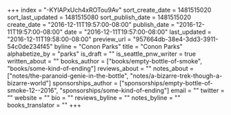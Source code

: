 +++
index = "-KYlAPxUch4xROTou9Av"
sort_create_date = 1481515020
sort_last_updated = 1481515080
sort_publish_date = 1481515020
create_date = "2016-12-11T19:57:00-08:00"
publish_date = "2016-12-11T19:57:00-08:00"
date = "2016-12-11T19:57:00-08:00"
last_updated = "2016-12-11T19:58:00-08:00"
preview_url = "957664db-38e4-3dd3-3911-54c0de234f45"
byline = "Conon Parks"
title = "Conon Parks"
alphabetize_by = "parks"
is_draft = ""
is_seattle_pnw_writer = true
written_about = ""
books_author = ["books/empty-bottle-of-smoke", "books/some-kind-of-ending"]
reviews_about = ""
notes_about = ["notes/the-paranoid-genie-in-the-bottle", "notes/a-bizarre-trek-though-a-bizarre-world"]
sponsorships_author = ["sponsorships/empty-bottle-of-smoke-12--2016", "sponsorships/some-kind-of-ending"]
email = ""
twitter = ""
website = ""
bio = ""
reviews_byline = ""
notes_byline = ""
books_translator = ""
+++
